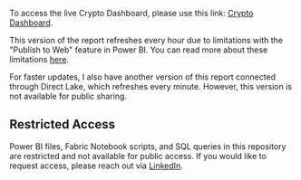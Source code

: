 To access the live Crypto Dashboard, please use this link: [Crypto Dashboard](https://app.fabric.microsoft.com/view?r=eyJrIjoiMTRmMDE0MmMtNGVkNi00ZWQ2LTljY2EtNjViMmVmZTBmMjMzIiwidCI6IjA0NjZlNDc4LWQ5MjMtNDliOS1hZGYzLWRiYzI0MTVkOGEwZiJ9).

This version of the report refreshes every hour due to limitations with the "Publish to Web" feature in Power BI. You can read more about these limitations [here](https://learn.microsoft.com/en-us/power-bi/collaborate-share/service-publish-to-web#considerations-and-limitations).

For faster updates, I also have another version of this report connected through Direct Lake, which refreshes every minute. However, this version is not available for public sharing.

## Restricted Access

Power BI files, Fabric Notebook scripts, and SQL queries in this repository are restricted and not available for public access. If you would like to request access, please reach out via [LinkedIn](https://www.linkedin.com/in/krishanpatelpbi/).

